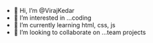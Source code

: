 - 👋 Hi, I’m @VirajKedar
- 👀 I’m interested in ...coding
- 🌱 I’m currently learning html, css, js
- 💞️ I’m looking to collaborate on ...team projects
<!---
VirajKedar/VirajKedar is a ✨ special ✨ repository because its `README.md` (this file) appears on your GitHub profile.
You can click the Preview link to take a look at your changes.
--->
